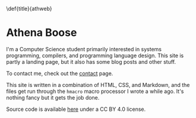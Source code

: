 \def{title}{athweb}
# Athena Boose

I'm a Computer Science student primarily interested in systems programming,
compilers, and programming language design. This site is partly a landing page,
but it also has some blog posts and other stuff.

To contact me, check out the [contact](contact.html) page.

This site is written in a combination of HTML, CSS, and Markdown, and the
files get run through the `hmacro` macro processor I wrote a while ago. It's
nothing fancy but it gets the job done.

Source code is available [here](https://github.com/chickenspaceprogram/chickenspaceprogram.github.io)
under a CC BY 4.0 license.

